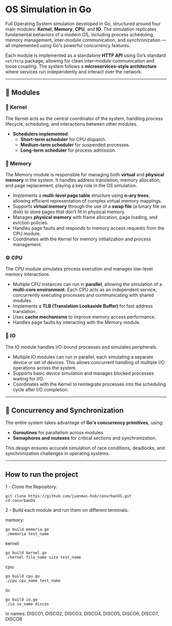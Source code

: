 # OS Simulation in Go

Full Operating System simulation developed in Go, structured around four main modules: **Kernel**, **Memory**, **CPU**, and **IO**. The simulation replicates fundamental behaviors of a modern OS, including process scheduling, memory management, inter-module communication, and synchronization — all implemented using Go's powerful concurrency features.

Each module is implemented as a standalone **HTTP API** using Go’s standard `net/http` package, allowing for clean inter-module communication and loose coupling. The system follows a **microservices-style architecture** where services run independently and interact over the network.

---

## 🧩 Modules

### 🧠 Kernel
The Kernel acts as the central coordinator of the system, handling process lifecycle, scheduling, and interactions between other modules.

- **Schedulers implemented**:
  - **Short-term scheduler** for CPU dispatch.
  - **Medium-term scheduler** for suspended processes.
  - **Long-term scheduler** for process admission.

### 🧮 Memory

The Memory module is responsible for managing both **virtual** and **physical memory** in the system. It handles address translation, memory allocation, and page replacement, playing a key role in the OS simulation.

- Implements a **multi-level page table** structure using **n-ary trees**, allowing efficient representation of complex virtual memory mappings.
- Supports **virtual memory** through the use of a **swap file** (a binary file on disk) to store pages that don't fit in physical memory.
- Manages **physical memory** with frame allocation, page loading, and eviction policies.
- Handles page faults and responds to memory access requests from the CPU module.
- Coordinates with the Kernel for memory initialization and process management.

### ⚙️ CPU

The CPU module simulates process execution and manages low-level memory interactions.

- Multiple CPU instances can run in **parallel**, allowing the simulation of a **multi-core environment**. Each CPU acts as an independent service, concurrently executing processes and communicating with shared modules.
- Implements a **TLB (Translation Lookaside Buffer)** for fast address translation.
- Uses **cache mechanisms** to improve memory access performance.
- Handles page faults by interacting with the Memory module.

### 🔌 IO

The IO module handles I/O-bound processes and simulates peripherals.

- Multiple IO modules can run in parallel, each simulating a separate device or set of devices. This allows concurrent handling of multiple I/O operations across the system.
- Supports basic device simulation and manages blocked processes waiting for I/O.
- Coordinates with the Kernel to reintegrate processes into the scheduling cycle after I/O completion.

---

## 🔁 Concurrency and Synchronization

The entire system takes advantage of **Go's concurrency primitives**, using:

- **Goroutines** for parallelism across modules.
- **Semaphores and mutexes** for critical sections and synchronization.

This design ensures accurate simulation of race conditions, deadlocks, and synchronization challenges in operating systems.

---

## How to run the project
1 - Clone the Repository.
      
    git clone https://github.com/juanmas-hub/conurbanOS.git
    cd conurbanOS
    
    
2 - Build each module and run them on different terminals.

memory:
    
    go build memoria.go
    ./memoria test_name
    
kernel:
    
    go build kernel.go
    ./kernel file_name size test_name
    
cpu:
    
    go build cpu.go
    ./cpu cpu_name test_name
    
io:
    
    go build io.go
    ./io io_name discos
    
io names: DISCO1, DISCO2, DISCO3, DISCO4, DISCO5, DISCO6, DISCO7, DISCO8
